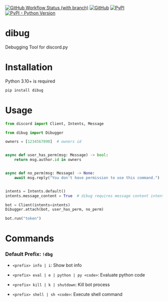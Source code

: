 [![GitHub Workflow Status (with branch)](https://img.shields.io/github/actions/workflow/status/star0202/dibug/release.yml?branch=stable&style=flat-square)](https://github.com/star0202/dibug/actions/workflows/release.yml)
[![GitHub](https://img.shields.io/github/license/star0202/dibug?style=flat-square)](https://github.com/star0202/dibug/blob/master/LICENSE)
[![PyPI](https://img.shields.io/pypi/v/dibug?style=flat-square)](https://pypi.org/project/dibug)
[![PyPI - Python Version](https://img.shields.io/pypi/pyversions/dibug?style=flat-square)](https://pypi.org/project/dibug)

# dibug

Debugging Tool for discord.py

# Installation

Python 3.10+ is required

```sh
pip install dibug
```

# Usage

```py
from discord import Client, Intents, Message

from dibug import Dibugger

owners = [1234567890]  # owners id


async def user_has_perm(msg: Message) -> bool:
    return msg.author.id in owners


async def no_perm(msg: Message) -> None:
    await msg.reply("You don't have permission to use this command.")


intents = Intents.default()
intents.message_content = True  # dibug requires message content intent

bot = Client(intents=intents)
Dibugger.attach(bot, user_has_perm, no_perm)

bot.run("token")
```

# Commands

### Default Prefix: `!dbg`

- `<prefix> info | i`: Show bot info

- `<prefix> eval | e | python | py <code>`: Evaluate python code
- `<prefix> kill | k | shutdown`: Kill bot process
- `<prefix> shell | sh <code>`: Execute shell command

